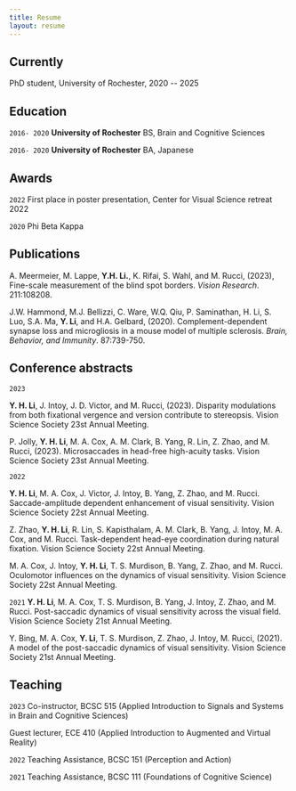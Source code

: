 ```yaml
---
title: Resume
layout: resume
---
```



## Currently

PhD student, University of Rochester, 2020 -- 2025

## Education

`2016- 2020`
__University of Rochester__
BS, Brain and Cognitive Sciences

`2016- 2020`
__University of Rochester__
BA, Japanese

## Awards
`2022`
First place in poster presentation, Center for Visual Science retreat 2022

`2020`
Phi Beta Kappa

## Publications
A. Meermeier, M. Lappe, __Y.H. Li.__, K. Rifai, S. Wahl, and M. Rucci, (2023), Fine-scale measurement of the blind spot borders. _Vision Research_. 211:108208.

J.W. Hammond, M.J. Bellizzi, C. Ware, W.Q. Qiu, P. Saminathan, H. Li, S. Luo, S.A. Ma, __Y. Li__, and H.A. Gelbard, (2020). Complement-dependent synapse loss and microgliosis in a mouse model of multiple sclerosis. _Brain, Behavior, and Immunity_. 87:739-750. 


## Conference abstracts
`2023`

__Y. H. Li__, J. Intoy, J. D. Victor, and M. Rucci, (2023). Disparity modulations from both fixational vergence and version contribute to stereopsis. Vision Science Society 23st Annual Meeting.

P. Jolly, __Y. H. Li__, M. A. Cox, A. M. Clark, B. Yang, R. Lin, Z. Zhao, and M. Rucci, (2023). Microsaccades in head-free high-acuity tasks. Vision Science Society 23st Annual Meeting.

`2022`

__Y. H. Li__, M. A. Cox, J. Victor, J. Intoy, B. Yang, Z. Zhao, and M. Rucci. Saccade-amplitude dependent enhancement of visual sensitivity. Vision Science Society 22st Annual Meeting.
 
Z. Zhao, __Y. H. Li__, R. Lin, S. Kapisthalam, A. M. Clark, B. Yang, J. Intoy, M. A. Cox, and M. Rucci. Task-dependent head-eye coordination during natural fixation. Vision Science Society 22st Annual Meeting.

M. A. Cox, J. Intoy, __Y. H. Li__, T. S. Murdison, B. Yang, Z. Zhao, and M. Rucci. Oculomotor influences on the dynamics of visual sensitivity. Vision Science Society 22st Annual Meeting.

`2021`
 __Y. H. Li__, M. A. Cox, T. S. Murdison, B. Yang, J. Intoy, Z. Zhao, and M. Rucci. Post-saccadic dynamics of visual sensitivity across the visual field. Vision Science Society 21st Annual Meeting.
 
Y. Bing, M. A. Cox, __Y. Li__, T. S. Murdison, Z. Zhao, J. Intoy, M. Rucci, (2021). A model of the post-saccadic dynamics of visual sensitivity. Vision Science Society 21st Annual Meeting.


 
## Teaching
`2023`
Co-instructor, BCSC 515 (Applied Introduction to Signals and Systems in Brain and Cognitive Sciences)

Guest lecturer, ECE 410 (Applied Introduction to Augmented and Virtual Reality)

`2022`
Teaching Assistance, BCSC 151 (Perception and Action)

`2021`
Teaching Assistance, BCSC 111 (Foundations of Cognitive Science)









